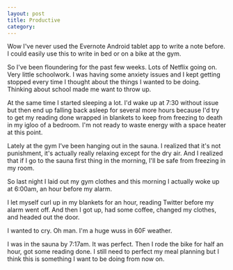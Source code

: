 ```yaml
---
layout: post
title: Productive
category: 
---
```


Wow I've never used the Evernote Android tablet app to write a note before. I could easily use this to write in bed or on a bike at the gym.

So I've been floundering for the past few weeks. Lots of Netflix going on. Very little schoolwork. I was having some anxiety issues and I kept getting stopped every time I thought about the things I wanted to be doing. Thinking about school made me want to throw up.

At the same time I started sleeping a lot. I'd wake up at 7:30 without issue but then end up falling back asleep for several more hours because I'd try to get my reading done wrapped in blankets to keep from freezing to death in my igloo of a bedroom. I'm not ready to waste energy with a space heater at this point.

Lately at the gym I've been hanging out in the sauna. I realized that it's not punishment, it's actually really relaxing except for the dry air. And I realized that if I go to the sauna first thing in the morning, I'll be safe from freezing in my room.

So last night I laid out my gym clothes and this morning I actually woke up at 6:00am, an hour before my alarm.

I let myself curl up in my blankets for an hour, reading Twitter before my alarm went off. And then I got up, had some coffee, changed my clothes, and headed out the door.

I wanted to cry. Oh man. I'm a huge wuss in 60F weather.

I was in the sauna by 7:17am. It was perfect. Then I rode the bike for half an hour, got some reading done. I still need to perfect my meal planning but I think this is something I want to be doing from now on.